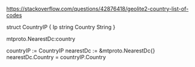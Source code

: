
https://stackoverflow.com/questions/42876418/geolite2-country-list-of-codes

struct CountryIP {
    Ip string
    Country String
}

mtproto.NearestDc:country

countryIP := CountryIP
nearestDc := &mtproto.NearestDc{}
nearestDc.Country = countryIP.Country

